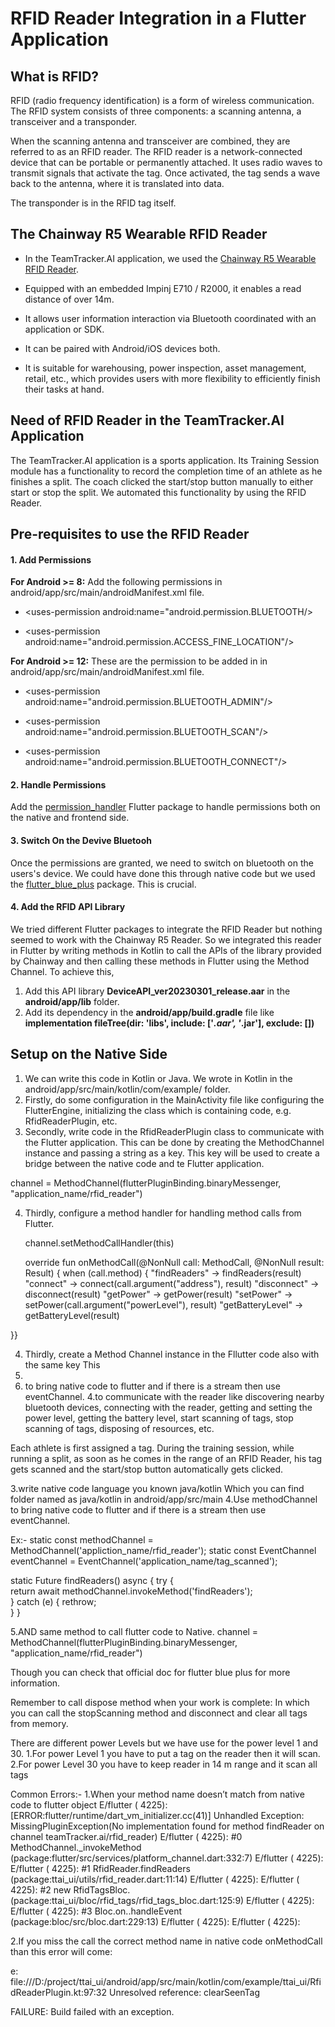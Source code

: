 # RFID Reader Integration in a Flutter Application

## What is RFID?
RFID (radio frequency identification) is a form of wireless communication. The RFID system consists of three components: a scanning antenna, a transceiver and a 
transponder. 

When the scanning antenna and transceiver are combined, they are referred to as an RFID reader. The RFID reader is a network-connected device that can
be portable or permanently attached. It uses radio waves to transmit signals that activate the tag. Once activated, the tag sends a wave back to the antenna, where
it is translated into data.

The transponder is in the RFID tag itself. 

## The Chainway R5 Wearable RFID Reader
* In the TeamTracker.AI application, we used the [Chainway R5 Wearable RFID Reader](https://www.chainway.net/Products/Info/59). 

* Equipped with an embedded Impinj E710 / R2000, it enables a read distance of over 14m. 

* It allows user information interaction via Bluetooth coordinated with an application or SDK. 

* It can be paired with Android/iOS devices both.

* It is suitable for warehousing, power inspection, asset management, retail, etc., which provides users with more flexibility to efficiently finish their tasks 
at hand. 


## Need of RFID Reader in the TeamTracker.AI Application
The TeamTracker.AI application is a sports application. Its Training Session module has a functionality to record the completion time of an athlete as he finishes 
a split. The coach clicked the start/stop button manually to either start or stop the split. We automated this functionality by using the RFID Reader. 

## Pre-requisites to use the RFID Reader

#### 1. Add Permissions

**For Android >= 8:** Add the following permissions in android/app/src/main/androidManifest.xml file.
 
  * \<uses-permission android:name="android.permission.BLUETOOTH\/\>

  * \<uses-permission android:name="android.permission.ACCESS_FINE_LOCATION"\/\>

**For Android >= 12:** These are the permission to be added in in android/app/src/main/androidManifest.xml file.

  * \<uses-permission android:name="android.permission.BLUETOOTH_ADMIN"\/\>

  * \<uses-permission android:name="android.permission.BLUETOOTH_SCAN"\/\>

  * \<uses-permission android:name="android.permission.BLUETOOTH_CONNECT"\/\>

#### 2. Handle Permissions
Add the [permission_handler](https://pub.dev/packages/permission_handler) Flutter package to handle permissions both on the native and frontend side.

#### 3. Switch On the Devive Bluetooh
Once the permissions are granted, we need to switch on bluetooth on the users's device. We could have done this through native code but we used the [flutter_blue_plus](https://pub.dev/packages/flutter_blue_plus) package. This is crucial.

#### 4. Add the RFID API Library
We tried different Flutter packages to integrate the RFID Reader but nothing seemed to work with the Chainway R5 Reader. So we integrated this reader in Flutter by writing methods in Kotlin to call the APIs of the library provided by Chainway and then calling these methods in Flutter using the Method Channel. To achieve this, 

 1. Add this API library **DeviceAPI_ver20230301_release.aar** in the **android/app/lib** folder.
 2. Add its dependency in the **android/app/build.gradle** file like **implementation fileTree(dir: 'libs', include: ['*.aar', '*.jar'], exclude: [])**

## Setup on the Native Side
1. We can write this code in Kotlin or Java. We wrote in Kotlin in the android/app/src/main/kotlin/com/example/<project name> folder.
2. Firstly, do some configuration in the MainActivity file like configuring the FlutterEngine, initializing the class which is containing code, e.g. RfidReaderPlugin, etc.
3. Secondly, write code in the RfidReaderPlugin class to communicate with the Flutter application. This can be done by creating the MethodChannel instance and passing a string as a key. This key will be used to create a bridge between the native code and te Flutter application.

  channel = MethodChannel(flutterPluginBinding.binaryMessenger, "application_name/rfid_reader")

4. Thirdly, configure a method handler for handling method calls from Flutter. 

   channel.setMethodCallHandler(this)

   override fun onMethodCall(@NonNull call: MethodCall, @NonNull result: Result) {
        when (call.method) {
            "findReaders" -> findReaders(result)
            "connect" -> connect(call.argument("address"), result)
            "disconnect" -> disconnect(result)
            "getPower" -> getPower(result)
            "setPower" -> setPower(call.argument("powerLevel"), result)
            "getBatteryLevel" -> getBatteryLevel(result)

  }}
  


 
4. Thirdly, create a Method Channel instance in the Fllutter code also with the same key
  This 
6.
7. to bring native code to flutter and if there is a stream then use eventChannel.
4.to communicate with the reader like discovering nearby bluetooth devices, connecting with the reader, getting and setting the power level, getting the battery level, start scanning of tags, stop scanning of tags, disposing of resources, etc.
 
  

Each athlete is first assigned a tag. During the training session, while running a split, as soon as he comes in the range of an RFID Reader, his tag gets scanned 
and the start/stop button automatically gets clicked.





3.write native code language you known java/kotlin
Which you can find folder named as java/kotlin in android/app/src/main
4.Use methodChannel to bring native code to flutter and if there is a stream then use eventChannel.

Ex:- static const methodChannel = MethodChannel('appliction_name/rfid_reader');
static const EventChannel eventChannel =    EventChannel('application_name/tag_scanned');

 static Future<bool> findReaders() async {
     try {   
    return await methodChannel.invokeMethod('findReaders');  
         } catch (e) { 
      rethrow;   
   } 
  }

5.AND same method to call flutter code to Native.
channel = MethodChannel(flutterPluginBinding.binaryMessenger, "application_name/rfid_reader")




Though you can check that official doc for flutter blue plus for more information.

Remember to call dispose method when your work is complete:
In which you can call the stopScanning method and disconnect and clear all tags from memory.

There are different power Levels but we have use for the power level 1 and 30.
1.For power Level 1 you have to put a tag on the reader then it will scan.
2.For power Level 30 you have to keep reader in 14 m range and it scan all tags

Common Errors:-
1.When your method  name doesn’t match from native code to flutter 
object
E/flutter ( 4225): [ERROR:flutter/runtime/dart_vm_initializer.cc(41)] Unhandled Exception: MissingPluginException(No implementation found for method findReader on channel teamTracker.ai/rfid_reader)
E/flutter ( 4225): #0      MethodChannel._invokeMethod (package:flutter/src/services/platform_channel.dart:332:7)
E/flutter ( 4225): <asynchronous suspension>
E/flutter ( 4225): #1      RfidReader.findReaders (package:ttai_ui/utils/rfid_reader.dart:11:14)
E/flutter ( 4225): <asynchronous suspension>
E/flutter ( 4225): #2      new RfidTagsBloc.<anonymous closure> (package:ttai_ui/bloc/rfid_tags/rfid_tags_bloc.dart:125:9)
E/flutter ( 4225): <asynchronous suspension>
E/flutter ( 4225): #3      Bloc.on.<anonymous closure>.handleEvent (package:bloc/src/bloc.dart:229:13)
E/flutter ( 4225): <asynchronous suspension>
E/flutter ( 4225): 

2.If you miss the call the correct method name in native code onMethodCall than this error will come:

e: file:///D:/project/ttai_ui/android/app/src/main/kotlin/com/example/ttai_ui/RfidReaderPlugin.kt:97:32 Unresolved reference: clearSeenTag

FAILURE: Build failed with an exception.





